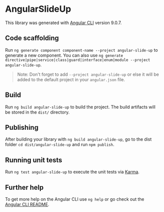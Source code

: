 # AngularSlideUp

This library was generated with [Angular CLI](https://github.com/angular/angular-cli) version 9.0.7.

## Code scaffolding

Run `ng generate component component-name --project angular-slide-up` to generate a new component. You can also use `ng generate directive|pipe|service|class|guard|interface|enum|module --project angular-slide-up`.
> Note: Don't forget to add `--project angular-slide-up` or else it will be added to the default project in your `angular.json` file. 

## Build

Run `ng build angular-slide-up` to build the project. The build artifacts will be stored in the `dist/` directory.

## Publishing

After building your library with `ng build angular-slide-up`, go to the dist folder `cd dist/angular-slide-up` and run `npm publish`.

## Running unit tests

Run `ng test angular-slide-up` to execute the unit tests via [Karma](https://karma-runner.github.io).

## Further help

To get more help on the Angular CLI use `ng help` or go check out the [Angular CLI README](https://github.com/angular/angular-cli/blob/master/README.md).
